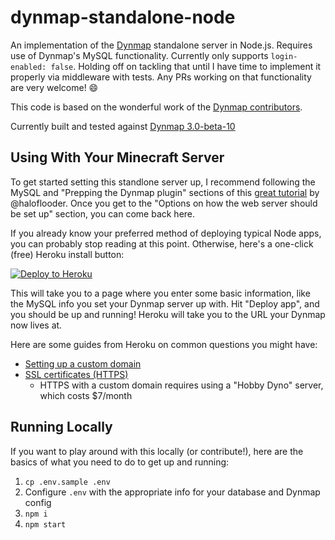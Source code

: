 # dynmap-standalone-node

An implementation of the [Dynmap](https://github.com/webbukkit/dynmap) standalone server in Node.js. Requires use of Dynmap's MySQL functionality. Currently only supports `login-enabled: false`. Holding off on tackling that until I have time to implement it properly via middleware with tests. Any PRs working on that functionality are very welcome! 😄

This code is based on the wonderful work of the [Dynmap contributors](https://github.com/webbukkit/dynmap/graphs/contributors).

Currently built and tested against [Dynmap 3.0-beta-10](https://github.com/webbukkit/dynmap/releases/tag/3.0-beta-10)

## Using With Your Minecraft Server

To get started setting this standlone server up, I recommend following the MySQL and "Prepping the Dynmap plugin" sections of this [great tutorial](https://github.com/webbukkit/dynmap/issues/2609) by @haloflooder. Once you get to the "Options on how the web server should be set up" section, you can come back here.

If you already know your preferred method of deploying typical Node apps, you can probably stop reading at this point. Otherwise, here's a one-click (free) Heroku install button:

[![Deploy to Heroku](https://www.herokucdn.com/deploy/button.svg)](https://dashboard.heroku.com/new?template=https%3A%2F%2Fgithub.com%2Fpaulstraw%2Fdynmap-standalone-node%2F)

This will take you to a page where you enter some basic information, like the MySQL info you set your Dynmap server up with. Hit "Deploy app", and you should be up and running! Heroku will take you to the URL your Dynmap now lives at.

Here are some guides from Heroku on common questions you might have:

- [Setting up a custom domain](https://devcenter.heroku.com/articles/custom-domains)
- [SSL certificates (HTTPS)](https://devcenter.heroku.com/articles/automated-certificate-management)
  - HTTPS with a custom domain requires using a "Hobby Dyno" server, which costs \$7/month

## Running Locally

If you want to play around with this locally (or contribute!), here are the basics of what you need to do to get up and running:

1. `cp .env.sample .env`
2. Configure `.env` with the appropriate info for your database and Dynmap config
3. `npm i`
4. `npm start`
